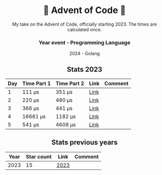 <div align='center'>
  <h1>🎄 Advent of Code 🎄</h1>
  My take on the Advent of Code, officially starting 2023.
  The times are calculated once.
  
  ### Year event - Programming Language
  2024 - Golang
  
  
  ## Stats 2023

| Day | Time Part 1 | Time Part 2 | Link                                                            | Comment |
| --- | ----------- | ----------- | --------------------------------------------------------------- | ------- |
| 1   | 111 μs      | 351 μs      | [Link](https://github.com/ahenningsson/aoc/tree/main/2024/day1) |         |
| 2   | 220 μs      | 480 μs      | [Link](https://github.com/ahenningsson/aoc/tree/main/2024/day2) |         |
| 3   | 366 μs      | 441 μs      | [Link](https://github.com/ahenningsson/aoc/tree/main/2024/day3) |         |
| 4   | 16681 μs    | 1182 μs     | [Link](https://github.com/ahenningsson/aoc/tree/main/2024/day4) |         |
| 5   | 541 μs      | 4608 μs     | [Link](https://github.com/ahenningsson/aoc/tree/main/2024/day5) |         |

## Stats previous years

| Year | Star count | Link                                                        | Comment |
| ---- | ---------- | ----------------------------------------------------------- | ------- |
| 2023 | 15         | [2023](https://github.com/ahenningsson/aoc/tree/main/2023/) |         |

</div>
